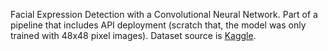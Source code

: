 Facial Expression Detection with a Convolutional Neural Network.
Part of a pipeline that includes API deployment (scratch that, the model was only trained with 48x48 pixel images). Dataset source is [Kaggle](https://www.kaggle.com/c/challenges-in-representation-learning-facial-expression-recognition-challenge).

